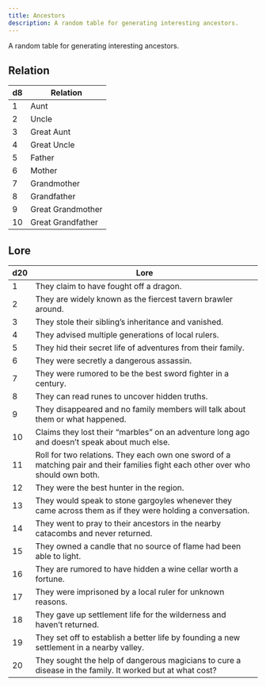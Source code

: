 ```yaml
---
title: Ancestors
description: A random table for generating interesting ancestors.
---
```


A random table for generating interesting ancestors.

## Relation

| d8  | Relation           |
|-----|--------------------|
| 1   | Aunt               |
| 2   | Uncle              |
| 3   | Great Aunt         |
| 4   | Great Uncle        |
| 5   | Father             |
| 6   | Mother             |
| 7   | Grandmother        |
| 8   | Grandfather        |
| 9   | Great Grandmother  |
| 10  | Great Grandfather  |

## Lore 

| d20 | Lore                                                                 |
|-----|----------------------------------------------------------------------|
| 1   | They claim to have fought off a dragon.                              |
| 2   | They are widely known as the fiercest tavern brawler around.         |
| 3   | They stole their sibling’s inheritance and vanished.                 |
| 4   | They advised multiple generations of local rulers.                   |
| 5   | They hid their secret life of adventures from their family.          |
| 6   | They were secretly a dangerous assassin.                             |
| 7   | They were rumored to be the best sword fighter in a century.         |
| 8   | They can read runes to uncover hidden truths.                        |
| 9   | They disappeared and no family members will talk about them or what happened. |
| 10  | Claims they lost their “marbles” on an adventure long ago and doesn’t speak about much else. |
| 11  | Roll for two relations. They each own one sword of a matching pair and their families fight each other over who should own both. |
| 12  | They were the best hunter in the region.                             |
| 13  | They would speak to stone gargoyles whenever they came across them as if they were holding a conversation. |
| 14  | They went to pray to their ancestors in the nearby catacombs and never returned. |
| 15  | They owned a candle that no source of flame had been able to light.  |
| 16  | They are rumored to have hidden a wine cellar worth a fortune.       |
| 17  | They were imprisoned by a local ruler for unknown reasons.           |
| 18  | They gave up settlement life for the wilderness and haven’t returned.|
| 19  | They set off to establish a better life by founding a new settlement in a nearby valley. |
| 20  | They sought the help of dangerous magicians to cure a disease in the family. It worked but at what cost? |